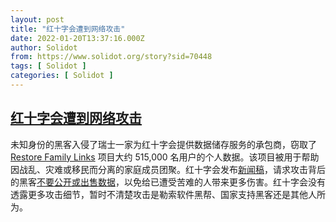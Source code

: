 ```yaml
---
layout: post
title: "红十字会遭到网络攻击"
date: 2022-01-20T13:37:16.000Z
author: Solidot
from: https://www.solidot.org/story?sid=70448
tags: [ Solidot ]
categories: [ Solidot ]
---
```

<!--1642685836000-->
[红十字会遭到网络攻击](https://www.solidot.org/story?sid=70448)
------

<div>
未知身份的黑客入侵了瑞士一家为红十字会提供数据储存服务的承包商，窃取了 <a href="https://familylinks.icrc.org/en/Pages/home.aspx">Restore Family Links</a> 项目大约 515,000 名用户的个人数据。该项目被用于帮助因战乱、灾难或移民而分离的家庭成员团聚。红十字会发布<a href="https://www.icrc.org/en/document/sophisticated-cyber-attack-targets-red-cross-red-crescent-data-500000-people" target="_blank">新闻稿</a>，请求攻击背后的黑客<a href="https://arstechnica.com/information-technology/2022/01/red-cross-hack-compromises-the-personal-data-of-515k-highly-vulnerable-people/" target="_blank">不要公开或出售数据</a>，以免给已遭受苦难的人带来更多伤害。红十字会没有透露更多攻击细节，暂时不清楚攻击是勒索软件黑帮、国家支持黑客还是其他人所为。
</div>
